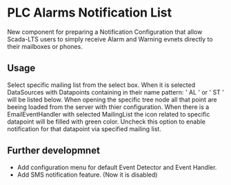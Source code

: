 # PLC Alarms Notification List
New component for preparing a Notification Configuration that allow Scada-LTS users to simply receive Alarm and Warning evnets directly to their mailboxes or phones. 

## Usage
Select specific mailing list from the select box. When it is selected DataSources with  Datapoints containing in their name  pattern: ' AL ' or ' ST ' will be listed below. When opening the specific tree node all that point are beeing loaded from the server with thier configuration. When there is a EmailEventHandler with selected MailingList the icon related to specific datapoint will be filled with green color. Uncheck this option to enable notification for that datapoint via specified mailing list. 

## Further developmnet
- Add configuration menu for default Event Detector and Event Handler.
- Add SMS notification feature. (Now it is disabled)
